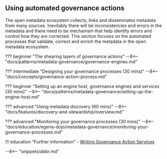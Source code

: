 <!-- SPDX-License-Identifier: CC-BY-4.0 -->
<!-- Copyright Contributors to the Egeria project. -->

## Using automated governance actions

The open metadata ecosystem collects, links and disseminates metadata from many sources. Inevitably there will be inconsistencies and errors in the metadata and there need to be mechanism that help identify errors and control how they are corrected.  This section focuses on the automated processes that validate, correct and enrich the metadata in the open metadata ecosystem.

??? beginner "The shearing layers of governance actions"
    --8<-- "docs/patterns/metadata-governance/governance-engines.md"

??? intermediate "Designing your governance processes (30 mins)"
    --8<-- "docs/concepts/governance-action-process.md"

??? beginner "Setting up an engine host, governance engines and services (30 mins)"
    --8<-- "docs/patterns/metadata-governance/setting-up-the-engine-host.md"

??? advanced "Using metadata discovery (60 mins)"
    --8<-- "docs/features/discovery-and-stewardship/overview.md"

??? advanced "Monitoring your governance processes (30 mins)"
    --8<-- "docs/education/egeria-dojo/metadata-governance/monitoring-your-governance-processes.md"

!!! education "Further information"
    - [Writing Governance Action Services](/guides/developer/governance-action-services/overview)

--8<-- "snippets/abbr.md"